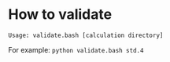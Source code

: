 How to validate
====

`Usage: validate.bash [calculation directory]`

For example: `python validate.bash std.4`

